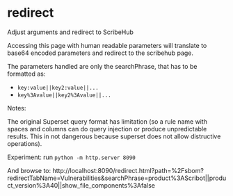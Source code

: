 # redirect
Adjust arguments and redirect to ScribeHub

Accessing this page with human readable parameters will translate to base64 encoded parameters and redirect to the scribehub page.

The parameters handled are only the searchPhrase, that has to be formatted as:
- `key:value||key2:value||...`
- `key%3Avalue||key2%3Avalue||...`

Notes:

The original Superset query format has limitation (so a rule name with spaces and columns can do query injection or produce unpredictable results. This in not dangerous because superset does not allow distructive operations).

Experiment:
run `python -m http.server 8090`

And browse to:
http://localhost:8090/redirect.html?path=%2Fsbom?redirectTabName=Vulnerabilities&searchPhrase=product%3AScribot||product_version%3A40||show_file_components%3Afalse


